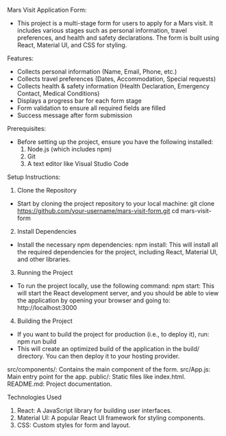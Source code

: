 Mars Visit Application Form:
- This project is a multi-stage form for users to apply for a Mars visit. It includes various stages such as personal information, travel preferences, and health and safety declarations. The form is built using React, Material UI, and CSS for styling.

Features:
- Collects personal information (Name, Email, Phone, etc.)
- Collects travel preferences (Dates, Accommodation, Special requests)
- Collects health & safety information (Health Declaration, Emergency Contact, Medical Conditions)
- Displays a progress bar for each form stage
- Form validation to ensure all required fields are filled
- Success message after form submission

Prerequisites:
- Before setting up the project, ensure you have the following installed:
    1. Node.js (which includes npm)
    2. Git
    3. A text editor like Visual Studio Code

Setup Instructions:

1. Clone the Repository
- Start by cloning the project repository to your local machine:
    git clone https://github.com/your-username/mars-visit-form.git
    cd mars-visit-form

2. Install Dependencies
- Install the necessary npm dependencies:
    npm install: This will install all the required dependencies for the project, including React, Material UI, and other libraries.

3. Running the Project
- To run the project locally, use the following command:
    npm start: This will start the React development server, and you should be able to view the application by opening your browser and going to: http://localhost:3000

4. Building the Project
- If you want to build the project for production (i.e., to deploy it), run: npm run build
- This will create an optimized build of the application in the build/ directory. You can then deploy it to your hosting provider.

src/components/: Contains the main component of the form.
src/App.js: Main entry point for the app.
public/: Static files like index.html.
README.md: Project documentation.

Technologies Used
1. React: A JavaScript library for building user interfaces.
2. Material UI: A popular React UI framework for styling components.
3. CSS: Custom styles for form and layout.
